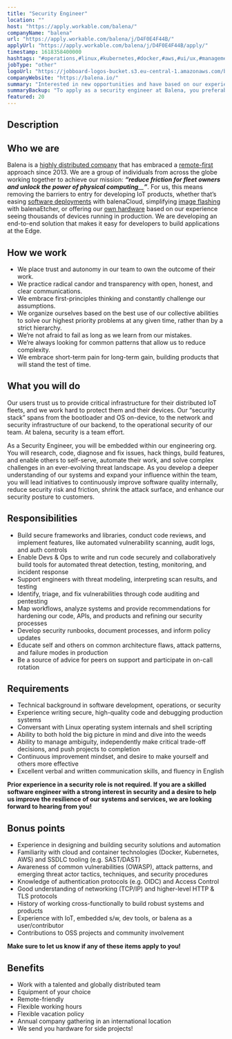 ```yaml
---
title: "Security Engineer"
location: ""
host: "https://apply.workable.com/balena/"
companyName: "balena"
url: "https://apply.workable.com/balena/j/D4F0E4F44B/"
applyUrl: "https://apply.workable.com/balena/j/D4F0E4F44B/apply/"
timestamp: 1618358400000
hashtags: "#operations,#linux,#kubernetes,#docker,#aws,#ui/ux,#management,#office,#monitoring,#English"
jobType: "other"
logoUrl: "https://jobboard-logos-bucket.s3.eu-central-1.amazonaws.com/balena"
companyWebsite: "https://balena.io/"
summary: "Interested in new opportunities and have based on our experience seeing thousands of devices running in production? Balena has a job opening for a security engineer."
summaryBackup: "To apply as a security engineer at Balena, you preferably need to have some knowledge of: #operations, #linux, #kubernetes."
featured: 20
---
```


## Description

## Who we are

Balena is a [highly distributed company](https://resin.io/team/) that has embraced a [remote-first](https://www.balena.io/blog/how-we-run-a-remote-team/) approach since 2013. We are a group of individuals from across the globe working together to achieve our mission: _**“reduce friction for fleet owners and unlock the power of physical computing**__**”**_. For us, this means removing the barriers to entry for developing IoT products, whether that’s easing [software deployments](https://www.balena.io/docs/learn/deploy/deployment/) with balenaCloud, simplifying [image flashing](https://www.balena.io/etcher/) with balenaEtcher, or offering our [own hardware](https://www.balena.io/fin/) based on our experience seeing thousands of devices running in production. We are developing an end-to-end solution that makes it easy for developers to build applications at the Edge.

## How we work

*   We place trust and autonomy in our team to own the outcome of their work.
*   We practice radical candor and transparency with open, honest, and clear communications.
*   We embrace first-principles thinking and constantly challenge our assumptions.
*   We organize ourselves based on the best use of our collective abilities to solve our highest priority problems at any given time, rather than by a strict hierarchy.
*   We’re not afraid to fail as long as we learn from our mistakes.
*   We’re always looking for common patterns that allow us to reduce complexity.
*   We embrace short-term pain for long-term gain, building products that will stand the test of time.

## What you will do

Our users trust us to provide critical infrastructure for their distributed IoT fleets, and we work hard to protect them and their devices. Our “security stack” spans from the bootloader and OS on-device, to the network and security infrastructure of our backend, to the operational security of our team. At balena, security is a team effort.

As a Security Engineer, you will be embedded within our engineering org. You will research, code, diagnose and fix issues, hack things, build features, and enable others to self-serve, automate their work, and solve complex challenges in an ever-evolving threat landscape. As you develop a deeper understanding of our systems and expand your influence within the team, you will lead initiatives to continuously improve software quality internally, reduce security risk and friction, shrink the attack surface, and enhance our security posture to customers.

## Responsibilities

*   Build secure frameworks and libraries, conduct code reviews, and implement features, like automated vulnerability scanning, audit logs, and auth controls
*   Enable Devs & Ops to write and run code securely and collaboratively build tools for automated threat detection, testing, monitoring, and incident response
*   Support engineers with threat modeling, interpreting scan results, and testing
*   Identify, triage, and fix vulnerabilities through code auditing and pentesting
*   Map workflows, analyze systems and provide recommendations for hardening our code, APIs, and products and refining our security processes
*   Develop security runbooks, document processes, and inform policy updates
*   Educate self and others on common architecture flaws, attack patterns, and failure modes in production
*   Be a source of advice for peers on support and participate in on-call rotation

## Requirements

*   Technical background in software development, operations, or security
*   Experience writing secure, high-quality code and debugging production systems
*   Conversant with Linux operating system internals and shell scripting
*   Ability to both hold the big picture in mind and dive into the weeds
*   Ability to manage ambiguity, independently make critical trade-off decisions, and push projects to completion
*   Continuous improvement mindset, and desire to make yourself and others more effective
*   Excellent verbal and written communication skills, and fluency in English

**Prior experience in a security role is not required. If you are a skilled software engineer with a strong interest in security and a desire to help us improve the resilience of our systems and services, we are looking forward to hearing from you!**

## Bonus points

*   Experience in designing and building security solutions and automation
*   Familiarity with cloud and container technologies (Docker, Kubernetes, AWS) and SSDLC tooling (e.g. SAST/DAST)
*   Awareness of common vulnerabilities (OWASP), attack patterns, and emerging threat actor tactics, techniques, and security procedures
*   Knowledge of authentication protocols (e.g. OIDC) and Access Control
*   Good understanding of networking (TCP/IP) and higher-level HTTP & TLS protocols
*   History of working cross-functionally to build robust systems and products
*   Experience with IoT, embedded s/w, dev tools, or balena as a user/contributor
*   Contributions to OSS projects and community involvement

**Make sure to let us know if any of these items apply to you!**

## Benefits

*   Work with a talented and globally distributed team
*   Equipment of your choice
*   Remote-friendly
*   Flexible working hours
*   Flexible vacation policy
*   Annual company gathering in an international location
*   We send you hardware for side projects!
